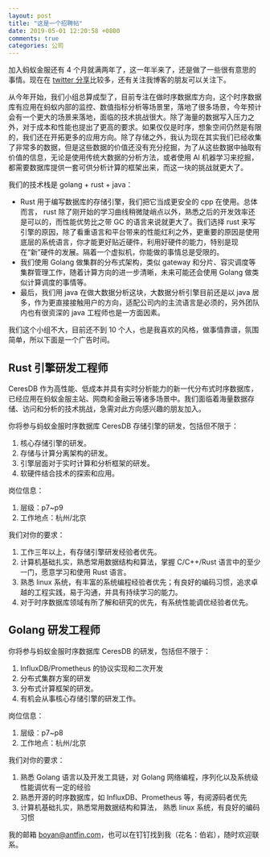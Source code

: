 ```yaml
---
layout: post
title: "这是一个招聘帖"
date: 2019-05-01 12:20:58 +0800
comments: true
categories: 公司
---
```


加入蚂蚁金服还有 4 个月就满两年了，这一年半来了，还是做了一些很有意思的事情。现在在 [twitter 分享](https://twitter.com/killme2008)比较多，还有关注我博客的朋友可以关注下。

从今年开始，我们小组总算成型了，目前专注在做时序数据库方向，这个时序数据库有应用在蚂蚁内部的监控、数值指标分析等场景里，落地了很多场景，今年预计会有一个更大的场景来落地，面临的技术挑战很大。除了海量的数据写入压力之外，对于成本和性能也提出了更高的要求。如果仅仅是时序，想象空间仍然是有限的，我们还在开拓更多的应用方向。除了存储之外，我认为现在其实我们已经收集了非常多的数据，但是这些数据的价值还没有充分挖掘，为了从这些数据中抽取有价值的信息，无论是使用传统大数据的分析方法，或者使用 AI 机器学习来挖掘，都需要数据库提供一套可供分析计算的框架出来，而这一块的挑战就更大了。

我们的技术栈是 golang + rust + java：

* Rust 用于编写数据库的存储引擎，我们把它当成更安全的 cpp 在使用。总体而言， rust 除了刚开始的学习曲线稍微陡峭点以外，熟悉之后的开发效率还是可以的，而性能优势比之带 GC 的语言来说就更大了。我们选择 rust 来写引擎的原因，除了看重语言和平台带来的性能红利之外，更重要的原因是使用底层的系统语言，你才能更好贴近硬件，利用好硬件的能力，特别是现在“新”硬件的发展。隔着一个虚拟机，你能做的事情总是受限的。
* 我们使用 Golang 做集群的分布式架构，类似 gateway 和分片、容灾调度等集群管理工作，随着计算方向的进一步清晰，未来可能还会使用 Golang 做类似计算调度的事情等。
* 最后，我们用 java 在做大数据分析这块，大数据分析引擎目前还是以 java 居多，作为更直接接触用户的方向，适配公司内的主流语言是必须的，另外团队内也有很资深的 java 工程师也是一方面因素。


我们这个小组不大，目前还不到 10 个人，也是我喜欢的风格，做事情靠谱，氛围简单，所以下面是一个广告时间。

## Rust 引擎研发工程师

CeresDB 作为高性能、低成本并具有实时分析能力的新一代分布式时序数据库，已经应用在蚂蚁金服主站、网商和金融云等诸多场景中。我们面临着海量数据存储、访问和分析的技术挑战，急需对此方向感兴趣的朋友加入。

你将参与蚂蚁金服时序数据库 CeresDB 存储引擎的研发，包括但不限于：

1. 核心存储引擎的研发。
2. 存储与计算分离架构的研发。
3. 引擎层面对于实时计算和分析框架的研发。
4. 软硬件结合技术的探索和应用。

岗位信息：

1. 层级：p7~p9
2. 工作地点：杭州/北京

我们对你的要求：

1. 工作三年以上，有存储引擎研发经验者优先。
2. 计算机基础扎实，熟悉常用数据结构和算法，掌握 C/C++/Rust 语言中的至少一门，愿意学习和使用 Rust 语言。
3. 熟悉 linux 系统，有丰富的系统编程经验者优先；有良好的编码习惯，追求卓越的工程实践，易于沟通，并具有持续学习的能力。
4. 对于时序数据库领域有所了解和研究的优先，有系统性能调优经验者优先。

## Golang 研发工程师

你将参与蚂蚁金服时序数据库 CeresDB 的研发，包括但不限于：

1. InfluxDB/Prometheus 的协议实现和二次开发
2. 分布式集群方案的研发
3. 分布式计算框架的研发。
4. 有机会从事核心存储引擎的研发工作。

岗位信息：

1. 层级：p7~p8
2. 工作地点：杭州/北京

我们对你的要求：

1. 熟悉 Golang 语言以及开发工具链，对 Golang 网络编程，序列化以及系统级性能调优有一定的经验
2. 熟悉开源的时序数据库，如 InfluxDB、Prometheus 等，有阅源码者优先
3. 计算机基础扎实，熟悉常用数据结构和算法， 熟悉 linux 系统，有良好的编码习惯

我的邮箱 boyan@antfin.com，也可以在钉钉找到我（花名：伯岩），随时欢迎联系。
